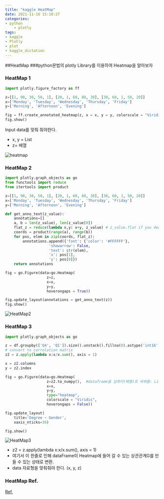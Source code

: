 ```yaml
---
title: "kaggle HeatMap"
date: 2021-11-16 15:10:27
categories:
- python
    - plotly
tags:
- kaggle
- Plotly
- plot
- kaggle_dictation
---
```


##HeatMap
###python문법의 plotly Library를 이용하여 Heatmap을 알아보자

### HeatMap 1

```python
import plotly.figure_factory as ff

z=[[1, 90, 30, 50, 1], [20, 1, 60, 80, 30], [30, 60, 1, 50, 20]]
x=['Monday', 'Tuesday', 'Wednesday', 'Thursday', 'Friday']
y=['Morning', 'Afternoon', 'Evening']

fig = ff.create_annotated_heatmap(z, x = x, y = y, colorscale = "Viridis")
fig.show()
```


Input data를 맞춰 줘야한다. 

- x, y = List
- z= 배열

![heatmap](/imeges/kgg/heatmap.png)


### HeatMap 2

```python
import plotly.graph_objects as go
from functools import reduce
from itertools import product

z=[[1, 90, 30, 50, 1], [20, 1, 60, 80, 30], [30, 60, 1, 50, 20]]
x=['Monday', 'Tuesday', 'Wednesday', 'Thursday', 'Friday']
y=['Morning', 'Afternoon', 'Evening']

def get_anno_text(z_value):
    annotations=[]
    a, b = len(z_value), len(z_value[0])
    flat_z = reduce(lambda x,y: x+y, z_value) # z_value.flat if you deal with numpy
    coords = product(range(a), range(b))
    for pos, elem in zip(coords, flat_z):
        annotations.append({'font': {'color': '#FFFFFF'},
                    'showarrow': False,
                    'text': str(elem),
                    'x': pos[1],
                    'y': pos[0]})
    return annotations

fig = go.Figure(data=go.Heatmap(
                   z=z,
                   x=x,
                   y=y,
                   hoverongaps = True))

fig.update_layout(annotations = get_anno_text(z))
fig.show()
```


![HeatMap2](/imeges/kgg/HeatMap2.png)


### HeatMap 3

```python
import plotly.graph_objects as go

z = df.groupby(['Q4', 'Q1']).size().unstack().fillna(0).astype('int16')
# convert to correlation matrix
z2 = z.apply(lambda x:x/x.sum(), axis = 1)

x = z2.columns
y = z2.index

fig = go.Figure(data=go.Heatmap(
                   z=z2.to_numpy(),  #dataframe을 넘파이(배열)로 바꿔줌: List형태
                   x=x,
                   y=y,
                   type="heatmap",
                   colorscale = "Viridis",
                   hoverongaps = False))

fig.update_layout(
    title='Degree ~ Gender',
    xaxis_nticks=36)

fig.show()

```

![HeatMap3](/imeges/kgg/HeatMap3.png)

- z2 = z.apply(lambda x:x/x.sum(), axis = 1)
- 여기서 이 한줄로 인해 dataFrame이 Heatmap에 들어 갈 수 있는 상관관계G를 만들 수 있는 상태로 변환.
- data 자료형을 맞춰줘야 한다. (x, y, z)




### HeatMap Ref.
[Ref.](https://www.kaggle.com/j2hoon85/plotly-tutorial-for-kaggle-survey-competitions)
